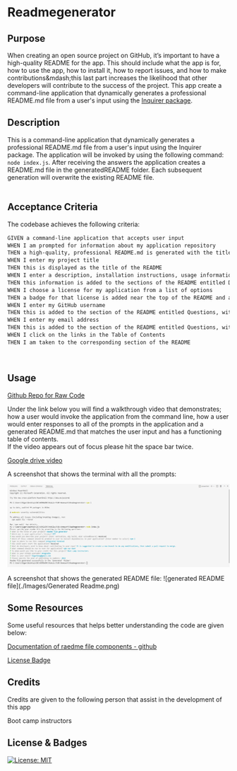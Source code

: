 # Readmegenerator

## Purpose

When creating an open source project on GitHub, it’s important to have a high-quality README for the app. This should include what the app is for, how to use the app, how to install it, how to report issues, and how to make contributions&amp;mdash;this last part increases the likelihood that other developers will contribute to the success of the project. This app create a command-line application that dynamically generates a professional README.md file from a user's input using the [Inquirer package](https://www.npmjs.com/package/inquirer).
<br>

## Description

This is a command-line application that dynamically generates a professional README.md file from a user's input using the Inquirer package. The application will be invoked by using the following command: `node index.js`. After receiving the answers the application creates a README.md file in the generatedREADME folder. Each subsequent generation will overwrite the existing README file.  
<br>

## Acceptance Criteria

The codebase achieves the following criteria:

```md
GIVEN a command-line application that accepts user input
WHEN I am prompted for information about my application repository
THEN a high-quality, professional README.md is generated with the title of my project and sections entitled Description, Table of Contents, Installation, Usage, License, Contributing, Tests, and Questions
WHEN I enter my project title
THEN this is displayed as the title of the README
WHEN I enter a description, installation instructions, usage information, contribution guidelines, and test instructions
THEN this information is added to the sections of the README entitled Description, Installation, Usage, Contributing, and Tests
WHEN I choose a license for my application from a list of options
THEN a badge for that license is added near the top of the README and a notice is added to the section of the README entitled License that explains which license the application is covered under
WHEN I enter my GitHub username
THEN this is added to the section of the README entitled Questions, with a link to my GitHub profile
WHEN I enter my email address
THEN this is added to the section of the README entitled Questions, with instructions on how to reach me with additional questions
WHEN I click on the links in the Table of Contents
THEN I am taken to the corresponding section of the README
```
<br>

## Usage

[Github Repo for Raw Code](https://github.com/Hongnodie/Readmegenerator.git)

Under the link below you will find a walkthrough video that demonstrates; how a user would invoke the application from the command line, how a user would enter responses to all of the prompts in the application and a generated README.md that matches the user input and has a functioning table of contents.<br>
If the video appears out of focus please hit the space bar twice.

[Google drive video](https://drive.google.com/file/d/1e-NjkovYB5I1NehjfoJhvyrh07j8izk3/view)
<br>

A screenshot that shows the terminal with all the prompts:
<br>

![Prompts Screenshots](./Images/Promptinstruction.png)
<br>

A screenshot that shows the generated README file:
![generated README file](./Images/Generated Readme.png)
<br>

## Some Resources

Some useful resources that helps better understanding the code are given below:
<br>

[Documentation of raedme file components - github](https://docs.github.com/en/get-started/writing-on-github/getting-started-with-writing-and-formatting-on-github/basic-writing-and-formatting-syntax) <br>

[License Badge](https://gist.github.com/lukas-h/2a5d00690736b4c3a7ba) <br>

## Credits

Credits are given to the following person that assist in the development of this app

Boot camp instructors
<br>

## License & Badges

[![License: MIT](https://img.shields.io/badge/License-MIT-yellow.svg)](https://opensource.org/licenses/MIT)
<br>

